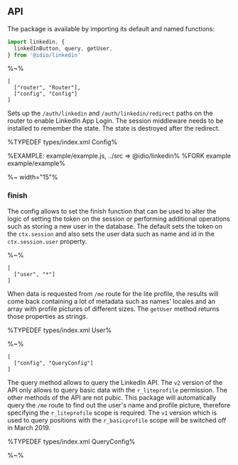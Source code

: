 ## API

The package is available by importing its default and named functions:

```js
import linkedin, {
  linkedInButton, query, getUser,
} from '@idio/linkedin'
```

%~%

```## linkedin
[
  ["router", "Router"],
  ["config", "Config"]
]
```

Sets up the `/auth/linkedin` and `/auth/linkedin/redirect` paths on the router to enable LinkedIn App Login. The session middleware needs to be installed to remember the state. The state is destroyed after the redirect.

%TYPEDEF types/index.xml Config%

%EXAMPLE: example/example.js, ../src => @idio/linkedin%
%FORK example example/example%

%~ width="15"%

### finish

The config allows to set the finish function that can be used to alter the logic of setting the token on the session or performing additional operations such as storing a new user in the database. The default sets the token on the `ctx.session` and also sets the user data such as name and id in the `ctx.session.user` property.

%~%

```## getUser => User
[
  ["user", "*"]
]
```

When data is requested from `/me` route for the lite profile, the results will come back containing a lot of metadata such as names' locales and an array with profile pictures of different sizes. The `getUser` method returns those properties as strings.

%TYPEDEF types/index.xml User%

%~%

```## query
[
  ["config", "QueryConfig"]
]
```

The query method allows to query the LinkedIn API. The `v2` version of the API only allows to query basic data with the `r_liteprofile` permission. The other methods of the API are not pubic. This package will automatically query the `/me` route to find out the user's name and profile picture, therefore specifying the `r_liteprofile` scope is required. The `v1` version which is used to query positions with the `r_basicprofile` scope will be switched off in March 2019.

%TYPEDEF types/index.xml QueryConfig%

%~%